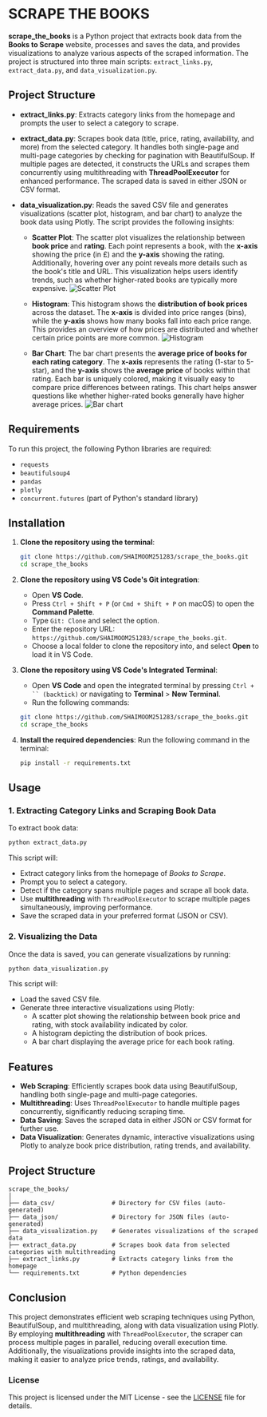 # SCRAPE THE BOOKS

**scrape_the_books** is a Python project that extracts book data from the **Books to Scrape** website, processes and saves the data, and provides visualizations to analyze various aspects of the scraped information. The project is structured into three main scripts: `extract_links.py`, `extract_data.py`, and `data_visualization.py`.

## Project Structure

- **extract_links.py**: Extracts category links from the homepage and prompts the user to select a category to scrape.
- **extract_data.py**: Scrapes book data (title, price, rating, availability, and more) from the selected category. It handles both single-page and multi-page categories by checking for pagination with BeautifulSoup. If multiple pages are detected, it constructs the URLs and scrapes them concurrently using multithreading with **ThreadPoolExecutor** for enhanced performance. The scraped data is saved in either JSON or CSV format.
- **data_visualization.py**: Reads the saved CSV file and generates visualizations (scatter plot, histogram, and bar chart) to analyze the book data using Plotly. The script provides the following insights:

  - **Scatter Plot**: 
    The scatter plot visualizes the relationship between **book price** and **rating**. Each point represents a book, with the **x-axis** showing the price (in £) and the **y-axis** showing the rating. Additionally, hovering over any point reveals more details such as the book's title and URL. This visualization helps users identify trends, such as whether higher-rated books are typically more expensive.
    ![Scatter Plot](https://github.com/SHAIMOOM251283/scrape_the_books/blob/main/scatter_plot.png)

  - **Histogram**: 
    This histogram shows the **distribution of book prices** across the dataset. The **x-axis** is divided into price ranges (bins), while the **y-axis** shows how many books fall into each price range. This provides an overview of how prices are distributed and whether certain price points are more common.
    ![Histogram](https://github.com/SHAIMOOM251283/scrape_the_books/blob/main/histogram.png)

  - **Bar Chart**: 
    The bar chart presents the **average price of books for each rating category**. The **x-axis** represents the rating (1-star to 5-star), and the **y-axis** shows the **average price** of books within that rating. Each bar is uniquely colored, making it visually easy to compare price differences between ratings. This chart helps answer questions like whether higher-rated books generally have higher average prices.
    ![Bar chart](https://github.com/SHAIMOOM251283/scrape_the_books/blob/main/bar_chart.png)

## Requirements

To run this project, the following Python libraries are required:
- `requests`
- `beautifulsoup4`
- `pandas`
- `plotly`
- `concurrent.futures` (part of Python's standard library)

## Installation

1. **Clone the repository using the terminal**:
   ```bash
   git clone https://github.com/SHAIMOOM251283/scrape_the_books.git
   cd scrape_the_books
   ```

2. **Clone the repository using VS Code's Git integration**:
   - Open **VS Code**.
   - Press `Ctrl + Shift + P` (or `Cmd + Shift + P` on macOS) to open the **Command Palette**.
   - Type `Git: Clone` and select the option.
   - Enter the repository URL: `https://github.com/SHAIMOOM251283/scrape_the_books.git`.
   - Choose a local folder to clone the repository into, and select **Open** to load it in VS Code.

3. **Clone the repository using VS Code's Integrated Terminal**:
   - Open **VS Code** and open the integrated terminal by pressing `Ctrl + `` (backtick)` or navigating to **Terminal** > **New Terminal**.
   - Run the following commands:
   ```bash
   git clone https://github.com/SHAIMOOM251283/scrape_the_books.git
   cd scrape_the_books
   ```

4. **Install the required dependencies**:
   Run the following command in the terminal:
   ```bash
   pip install -r requirements.txt
   ```

## Usage

### 1. Extracting Category Links and Scraping Book Data

To extract book data:
```bash
python extract_data.py
```
This script will:
- Extract category links from the homepage of *Books to Scrape*.
- Prompt you to select a category.
- Detect if the category spans multiple pages and scrape all book data.
- Use **multithreading** with `ThreadPoolExecutor` to scrape multiple pages simultaneously, improving performance.
- Save the scraped data in your preferred format (JSON or CSV).

### 2. Visualizing the Data

Once the data is saved, you can generate visualizations by running:
```bash
python data_visualization.py
```
This script will:
- Load the saved CSV file.
- Generate three interactive visualizations using Plotly:
  - A scatter plot showing the relationship between book price and rating, with stock availability indicated by color.
  - A histogram depicting the distribution of book prices.
  - A bar chart displaying the average price for each book rating.

## Features

- **Web Scraping**: Efficiently scrapes book data using BeautifulSoup, handling both single-page and multi-page categories.
- **Multithreading**: Uses `ThreadPoolExecutor` to handle multiple pages concurrently, significantly reducing scraping time.
- **Data Saving**: Saves the scraped data in either JSON or CSV format for further use.
- **Data Visualization**: Generates dynamic, interactive visualizations using Plotly to analyze book price distribution, rating trends, and availability.

## Project Structure

```
scrape_the_books/
│
├── data_csv/                # Directory for CSV files (auto-generated)
├── data_json/               # Directory for JSON files (auto-generated)
├── data_visualization.py    # Generates visualizations of the scraped data
├── extract_data.py          # Scrapes book data from selected categories with multithreading
├── extract_links.py         # Extracts category links from the homepage
└── requirements.txt         # Python dependencies
```

## Conclusion

This project demonstrates efficient web scraping techniques using Python, BeautifulSoup, and multithreading, along with data visualization using Plotly. By employing **multithreading** with `ThreadPoolExecutor`, the scraper can process multiple pages in parallel, reducing overall execution time. Additionally, the visualizations provide insights into the scraped data, making it easier to analyze price trends, ratings, and availability.

### License

This project is licensed under the MIT License - see the [LICENSE](LICENSE) file for details.
